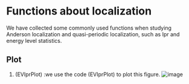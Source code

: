 # Functions about localization
We have collected some commonly used functions when studying Anderson localization and quasi-periodic localization, such as  Ipr and energy level statistics.
 
## Plot
1. (EVIprPlot) :we use the code (EVIprPlot) to plot this figure. 
![image](https://github.com/hustZhangYu/Localization/edit/main/EVIprPlotExample1.jpg)

